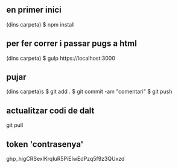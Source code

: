 ## en primer inici
(dins carpeta)
$ npm install 

## per fer correr i passar pugs a html
(dins carpeta)
$ gulp 
https://localhost:3000

## pujar
(dins carpeta)s
$ git add .
$ git commit -am "comentari"
$ git push

## actualitzar codi de dalt
git pull 

## token 'contrasenya'
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
